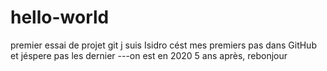 hello-world
===========

premier essai de projet git
j suis Isidro cést mes premiers pas dans GitHub et jéspere pas les dernier
---on est en 2020 5 ans après, rebonjour
